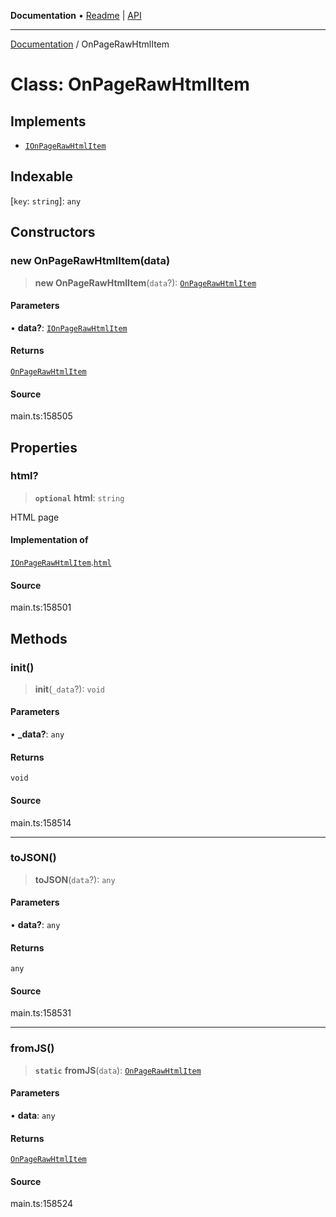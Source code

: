 **Documentation** • [Readme](../README.md) \| [API](../globals.md)

***

[Documentation](../README.md) / OnPageRawHtmlItem

# Class: OnPageRawHtmlItem

## Implements

- [`IOnPageRawHtmlItem`](../interfaces/IOnPageRawHtmlItem.md)

## Indexable

 \[`key`: `string`\]: `any`

## Constructors

### new OnPageRawHtmlItem(data)

> **new OnPageRawHtmlItem**(`data`?): [`OnPageRawHtmlItem`](OnPageRawHtmlItem.md)

#### Parameters

• **data?**: [`IOnPageRawHtmlItem`](../interfaces/IOnPageRawHtmlItem.md)

#### Returns

[`OnPageRawHtmlItem`](OnPageRawHtmlItem.md)

#### Source

main.ts:158505

## Properties

### html?

> **`optional`** **html**: `string`

HTML page

#### Implementation of

[`IOnPageRawHtmlItem`](../interfaces/IOnPageRawHtmlItem.md).[`html`](../interfaces/IOnPageRawHtmlItem.md#html)

#### Source

main.ts:158501

## Methods

### init()

> **init**(`_data`?): `void`

#### Parameters

• **\_data?**: `any`

#### Returns

`void`

#### Source

main.ts:158514

***

### toJSON()

> **toJSON**(`data`?): `any`

#### Parameters

• **data?**: `any`

#### Returns

`any`

#### Source

main.ts:158531

***

### fromJS()

> **`static`** **fromJS**(`data`): [`OnPageRawHtmlItem`](OnPageRawHtmlItem.md)

#### Parameters

• **data**: `any`

#### Returns

[`OnPageRawHtmlItem`](OnPageRawHtmlItem.md)

#### Source

main.ts:158524
